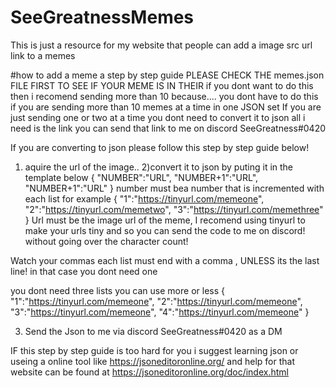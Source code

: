 # SeeGreatnessMemes
This is just a resource for my website that people can add a image src url link to a memes

#how to add a meme a step by step guide
PLEASE CHECK THE memes.json FILE FIRST TO SEE IF YOUR MEME IS IN THEIR
if you dont want to do this then i recomend sending more than 10 because....
you dont have to do this if you are sending more than 10 memes at a time in one JSON set 
If you are just sending one or two at a time you dont need to convert it to json all i need is the link 
you can send that link to me on discord SeeGreatness#0420

If you are converting to json please follow this step by step guide below!

1) aquire the url of the image..
2)convert it to json by puting it in the template below
{
"NUMBER":"URL",
"NUMBER+1":"URL",
"NUMBER+1":"URL"
}
number must bea number that is incremented with each list for example
{
"1":"https://tinyurl.com/memeone",
"2":"https://tinyurl.com/memetwo",
"3":"https://tinyurl.com/memethree"
}
Url must be the image url of the meme, I recomend using tinyurl to make your urls tiny and so you can send the code to me on discord! without going over the character count!

Watch your commas
each list must end with a comma , UNLESS its the last line! in that case you dont need one

you dont need three lists you can use more or less
{
"1":"https://tinyurl.com/memeone",
"2":"https://tinyurl.com/memeone",
"3":"https://tinyurl.com/memeone",
"4":"https://tinyurl.com/memeone"
}

3) Send the Json to me via discord SeeGreatness#0420 as a DM 

IF this step by step guide is too hard for you i suggest learning json or useing a online tool like
https://jsoneditoronline.org/
and help for that website can be found at 
https://jsoneditoronline.org/doc/index.html
